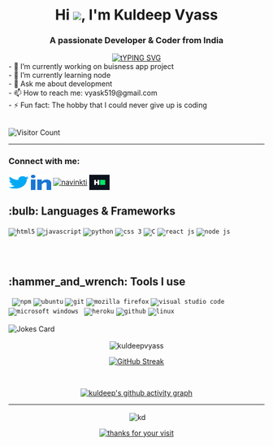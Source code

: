 <!--### Hi there 👋

<!--
**kuldeepvyass/kuldeepvyass** is a ✨ _special_ ✨ repository because its `README.md` (this file) appears on your GitHub profile.


-->
<h1 align="center">Hi <img src="https://media.giphy.com/media/hvRJCLFzcasrR4ia7z/giphy.gif" width="28">, I'm Kuldeep Vyass</h1>
<h3 align="center">A passionate Developer & Coder from India</h3>
<div align="center">
    <a href="https://git.io/typing-svg"><img src=https://readme-typing-svg.herokuapp.com?color=F71A1A&lines=Welcome+to+my+profile.;+Please+feel+free+to+clone%2Ffork+;+projects%2C+raise+issues+and+submit+PRs++" alt="tYPING SVG"></a>
</div>
- 🔭 I’m currently working on buisness app project <br>
- 🌱 I’m currently learning node  <br>
- 💬 Ask me about development  <br>
- 📫 How to reach me: vyask519@gmail.com <br>
- ⚡ Fun fact: The hobby that I could never give up is coding  <br> <br>
    
![Visitor Count](https://profile-counter.glitch.me/kuldeepvyass/count.svg)
 <hr>
<h3 align="left">Connect with me:</h3>
<p align="left">
<a href="https://twitter.com/kdvyass" target="blank"><img align="center" src="https://raw.githubusercontent.com/kuldeepvyass/images-readme/main/twitter.svg" alt="kdvyass" height="30" width="40" /></a>
<a href="https://www.linkedin.com/in/kuldeep-vyas-0367311b5/" target="blank"><img align="center" src="https://raw.githubusercontent.com/kuldeepvyass/images-readme/main/linked-in-alt.svg" alt="navin-kumar-5748721a7" height="30" width="40" /></a>
<a href="https://www.codechef.com" target="blank"><img align="center" src="https://cdn.jsdelivr.net/npm/simple-icons@3.1.0/icons/codechef.svg" alt="navinkti" height="30" width="40" /></a>
<a href="https://www.hackerrank.com/" target="blank"><img align="center" src="https://raw.githubusercontent.com/kuldeepvyass/images-readme/main/hackerrank.svg" alt="@kd" height="30" width="40" /></a>
</p>
 <h2>:bulb: Languages & Frameworks</h2>
<code><img title="HTML 5" alt="html5" width="40px" src="https://cdn.jsdelivr.net/gh/devicons/devicon/icons/html5/html5-original.svg" /></code>
<code><img title="JavaScript" alt="javascript" width="40px" src="https://cdn.jsdelivr.net/gh/devicons/devicon/icons/javascript/javascript-original.svg" /></code>
<code><img title="Python" alt="python" width="45px" src="https://cdn.jsdelivr.net/gh/devicons/devicon/icons/python/python-original.svg" /></code>
<code><img title="CSS 3" alt="css 3" width="40px" src="https://cdn.jsdelivr.net/gh/devicons/devicon/icons/css3/css3-original.svg" /></code>
<code><img title="C" alt="C" width="40px" src="https://cdn.jsdelivr.net/gh/devicons/devicon/icons/c/c-original.svg" /></code>
<code><img title="ReactJS" alt="react js" width="40px" src="https://cdn.jsdelivr.net/gh/devicons/devicon/icons/react/react-original.svg" /></code>
<code><img title="NodeJS" alt="node js" width="40px" src="https://cdn.jsdelivr.net/gh/devicons/devicon/icons/nodejs/nodejs-original.svg" /></code>


</br></br>

<h2>:hammer_and_wrench: Tools I use</h2>
<code> <img title="npm" alt="npm" width="40px" src="https://cdn.jsdelivr.net/gh/devicons/devicon/icons/npm/npm-original-wordmark.svg" /></code>
<code><img title="Ubuntu" alt="ubuntu" width="40px" src="https://cdn.jsdelivr.net/gh/devicons/devicon/icons/ubuntu/ubuntu-plain.svg" /></code>
<code><img title="Git" alt="git" width="40px" src="https://cdn.jsdelivr.net/gh/devicons/devicon/icons/git/git-original.svg" /></code>
<code><img title="Mozilla Firefox" alt="mozilla firefox" width="40px" src="https://cdn.jsdelivr.net/gh/devicons/devicon/icons/firefox/firefox-original.svg" /></code>
<code><img title="VS Code" alt="visual studio code" width="40px" src="https://cdn.jsdelivr.net/gh/devicons/devicon/icons/vscode/vscode-original.svg" /></code>
<code><img title="MS Windows" alt="microsoft windows" width="40px" src="https://cdn.jsdelivr.net/gh/devicons/devicon/icons/windows8/windows8-original.svg" /></code>
<code> <img title="Heroku" alt="heroku" width="40px" src="https://cdn.jsdelivr.net/gh/devicons/devicon/icons/heroku/heroku-original-wordmark.svg" /></code>
<code><img title="GitHub" alt="github" width="40px" src="https://cdn.jsdelivr.net/gh/devicons/devicon/icons/github/github-original.svg" /></code>
<code><img title="Linux" alt="linux" width="45px" src="https://cdn.jsdelivr.net/gh/devicons/devicon/icons/linux/linux-original.svg" /></code>
</br>   
        <br>
        <img src="https://readme-jokes.vercel.app/api" alt="Jokes Card" />
        <div align="center">
 <p><img align="center" src="https://github-readme-stats.vercel.app/api/top-langs?username=kuldeepvyass&show_icons=true&locale=en&layout=compact" alt="kuldeepvyass" /></p>

[![GitHub Streak](http://github-readme-streak-stats.herokuapp.com?user=kuldeepvyass&theme=tokyonight&date_format=M%20j%5B%2C%20Y%5D)](https://git.io/streak-stats) 

 <br>
 
 [![kuldeep's github activity graph](https://activity-graph.herokuapp.com/graph?username=kuldeepvyass&theme=react-dark)](https://github.com/kuldeepvyass/github-readme-activity-graph) 
        </div>
   <hr>   
<div align="center">
 <p>&nbsp;<img align="center" src="https://github-readme-stats.vercel.app/api?username=kuldeepvyass&show_icons=true&locale=en" alt="kd" /></p>
    <a href="https://git.io/typing-svg">
        <img alt="thanks for your visit" src="https://readme-typing-svg.herokuapp.com?font=Roboto+Slab&color=%237E3ACE&size=24&center=true&vCenter=true&width=300&lines=Thanks+for+your+visit!" >
    </a>
</div> 
